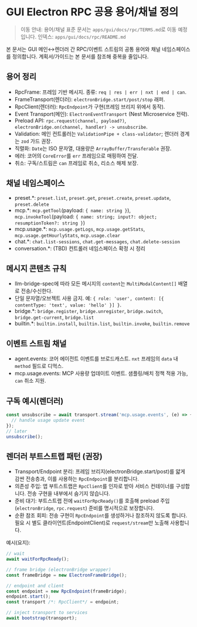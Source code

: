 # GUI Electron RPC 공용 용어/채널 정의

> 이동 안내: 용어/채널 표준 문서는 `apps/gui/docs/rpc/TERMS.md`로 이동 예정입니다. 인덱스: `apps/gui/docs/rpc/README.md`

본 문서는 GUI 메인↔렌더러 간 RPC/이벤트 스트림의 공통 용어와 채널 네임스페이스를 정의합니다. 계획서/가이드는 본 문서를 참조해 중복을 줄입니다.

## 용어 정리

- RpcFrame: 프레임 기반 메시지. 종류: `req | res | err | nxt | end | can`.
- FrameTransport(렌더러): `electronBridge.start/post/stop` 래퍼.
- RpcClient(렌더러): `RpcEndpoint`가 구현(프레임 브리지 위에서 동작).
- Event Transport(메인): `ElectronEventTransport` (Nest Microservice 전략).
- Preload API: `rpc.request(channel, payload?)`, `electronBridge.on(channel, handler) -> unsubscribe`.
- Validation: 메인 컨트롤러는 `ValidationPipe + class-validator`; 렌더러 경계는 `zod` 가드 권장.
- 직렬화: `Date`는 ISO 문자열, 대용량은 `ArrayBuffer/Transferable` 권장.
- 에러: 코어의 `CoreError`를 `err` 프레임으로 매핑하여 전달.
- 취소: 구독/스트림은 `can` 프레임로 취소, 리소스 해제 보장.

## 채널 네임스페이스

- preset.\*: `preset.list`, `preset.get`, `preset.create`, `preset.update`, `preset.delete`
- mcp.\*: `mcp.getTool`(payload: `{ name: string }`), `mcp.invokeTool`(payload: `{ name: string; input?: object; resumptionToken?: string }`)
- mcp.usage.\*: `mcp.usage.getLogs`, `mcp.usage.getStats`, `mcp.usage.getHourlyStats`, `mcp.usage.clear`
- chat.\*: `chat.list-sessions`, `chat.get-messages`, `chat.delete-session`
- conversation.\*: (TBD) 컨트롤러 네임스페이스 확정 시 정리

## 메시지 콘텐츠 규칙

- llm-bridge-spec에 따라 모든 메시지의 `content`는 `MultiModalContent[]` 배열로 전송/수신한다.
- 단일 문자열/오브젝트 사용 금지. 예: `{ role: 'user', content: [{ contentType: 'text', value: 'hello' }] }`.
- bridge.\*: `bridge.register`, `bridge.unregister`, `bridge.switch`, `bridge.get-current`, `bridge.list`
- builtin.\*: `builtin.install`, `builtin.list`, `builtin.invoke`, `builtin.remove`

## 이벤트 스트림 채널

- agent.events: 코어 에이전트 이벤트를 브로드캐스트. `nxt` 프레임의 `data` 내 `method` 필드로 디먹스.
- mcp.usage.events: MCP 사용량 업데이트 이벤트. 샘플링/배치 정책 적용 가능, `can` 취소 지원.

## 구독 예시(렌더러)

```ts
const unsubscribe = await transport.stream('mcp.usage.events', (e) => {
  // handle usage update event
});
// later
unsubscribe();
```

## 렌더러 부트스트랩 패턴 (권장)

- Transport/Endpoint 분리: 프레임 브리지(electronBridge.start/post)를 얇게 감싼 전송층과, 이를 사용하는 `RpcEndpoint`를 분리합니다.
- 의존성 주입: 앱 부트스트랩은 `RpcClient`를 인자로 받아 서비스 컨테이너를 구성합니다. 전송 구현을 내부에서 숨기지 않습니다.
- 준비 대기: 부트스트랩 전에 `waitForRpcReady()`를 호출해 preload 주입(`electronBridge`, `rpc.request`) 준비를 명시적으로 보장합니다.
- 순환 참조 회피: 전송 구현이 `RpcEndpoint`를 생성하거나 참조하지 않도록 합니다. 필요 시 별도 클라이언트(EndpointClient)로 `request/stream`만 노출해 사용합니다.

예시(요지):

```ts
// wait
await waitForRpcReady();

// frame bridge (electronBridge wrapper)
const frameBridge = new ElectronFrameBridge();

// endpoint and client
const endpoint = new RpcEndpoint(frameBridge);
endpoint.start();
const transport /*: RpcClient*/ = endpoint;

// inject transport to services
await bootstrap(transport);
```
